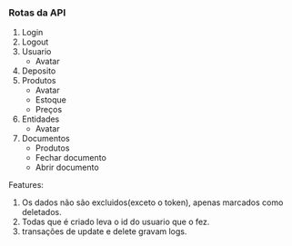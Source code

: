 ### Rotas da API
1. Login
2. Logout
3. Usuario
    * Avatar
4. Deposito
5. Produtos
    * Avatar
    * Estoque
    * Preços
6. Entidades
    * Avatar
7. Documentos
    * Produtos
    * Fechar documento
    * Abrir documento


Features:
1. Os dados não são excluidos(exceto o token), apenas marcados como deletados.
2. Todas que é criado leva o id do usuario que o fez.
3. transações de update e delete gravam logs.